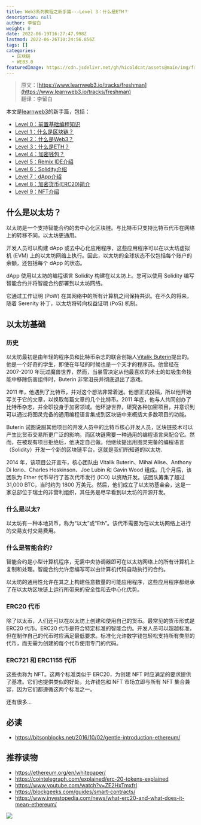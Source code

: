 ```yaml
---
title: Web3系列教程之新手篇---Level 3：什么是ETH？
description: null
author: 李留白
weight: 0
date: 2022-06-19T16:27:47.998Z
lastmod: 2022-06-26T10:24:56.856Z
tags: []
categories:
  - 区块链
  - WEB3.0
featuredImage: https://cdn.jsdelivr.net/gh/hicoldcat/assets@main/img/freshman.png
---
```


> 原文：[https://www.learnweb3.io/tracks/freshman](https://www.learnweb3.io/tracks/freshman)<br/>
> 翻译：李留白

本文是[learnweb3](https://www.learnweb3.io/)的新手篇，包括：
- [Level 0：前置基础编程知识](https://hicoldcat.com/posts/web3/freshman-track-0)
- [Level 1：什么是区块链？](https://hicoldcat.com/posts/web3/freshman-track-1)
- [Level 2：什么是Web3？](https://hicoldcat.com/posts/web3/freshman-track-2)
- [Level 3：什么是ETH？](https://hicoldcat.com/posts/web3/freshman-track-3)
- [Level 4：加密钱包？](https://hicoldcat.com/posts/web3/freshman-track-4)
- [Level 5：Remix IDE介绍](https://hicoldcat.com/posts/web3/freshman-track-5)
- [Level 6：Solidity介绍](https://hicoldcat.com/posts/web3/freshman-track-6)
- [Level 7：dApp介绍](https://hicoldcat.com/posts/web3/freshman-track-7)
- [Level 8：加密货币(ERC20)简介](https://hicoldcat.com/posts/web3/freshman-track-8)
- [Level 9：NFT介绍](https://hicoldcat.com/posts/web3/freshman-track-9)


## 什么是以太坊？

以太坊是一个支持智能合约的去中心化区块链。与比特币只支持比特币代币在网络上的转移不同，以太坊更通用。

开发人员可以构建 dApp 或去中心化应用程序，这些应用程序可以在以太坊虚拟机 (EVM) 上的以太坊网络上执行。因此，以太坊的全球状态不仅包括每个账户的余额，还包括每个 dApp 的状态。

dApp 使用以太坊的编程语言 Solidity 构建在以太坊上。您可以使用 Solidity 编写智能合约并将智能合约部署到以太坊网络。

它通过工作证明 (PoW) 在其网络中的所有计算机之间保持共识。在不久的将来，随着 Serenity 补丁，以太坊将转向权益证明 (PoS) 机制。

## 以太坊基础

### 历史

以太坊最初是由年轻的程序员和比特币杂志的联合创始人[Vitalik Buterin](https://en.wikipedia.org/wiki/Vitalik_Buterin)提出的。他是一个好奇的学生，即使在年轻的时候也是一个天才的程序员。他曾经在 2007-2010 年玩过魔兽世界，然而，当暴雪决定从他最喜欢的术士的虹吸生命技能中移除伤害组件时，Buterin 非常沮丧并彻底退出了游戏。

2011 年，他遇到了比特币，并对这个想法非常着迷。他想正式投稿，所以他开始写关于它的文章，以换取每篇文章的几个比特币。2011 年底，他与人共同创办了比特币杂志，并全职投身于加密领域。他环游世界，研究各种加密项目，并意识到可以通过将图灵完备的通用编程语言集成到区块链中来概括大多数项目的功能。

Buterin 试图说服其他项目的开发人员中的比特币核心开发人员，区块链技术可以产生比货币交易所更广泛的影响，而区块链需要一种通用的编程语言来配合它。然而，在被现有项目拒绝后，他决定自己做。他继续提出用图灵完备的编程语言（Solidity）开发一个新的区块链平台，这就是我们所知道的以太坊.

2014 年，该项目公开宣布，核心团队由 Vitalik Buterin、Mihai Alise、Anthony Di Iorio、Charles Hoskinson、Joe Lubin 和 Gavin Wood 组成。几个月后，该团队为 Ether 代币举行了首次代币发行 (ICO) 以资助开发。该团队筹集了超过 31,000 BTC，当时约为 1800 万美元。然后，他们成立了以太坊基金会，这是一家总部位于瑞士的非营利组织，其任务是尽早看到以太坊的开源开发。

### 什么是以太?

以太坊有一种本地货币，称为“以太”或“Eth”。该代币需要为在以太坊网络上进行的交易支付交易费用。

### 什么是智能合约?

智能合约是小型计算机程序，无需中央协调器即可在以太坊网络上的所有计算机上复制和处理。智能合约允许您编写可以由计算机代码自动执行的合约。

以太坊的通用性允许在其之上构建任意数量的可能应用程序，这些应用程序都继承了在以太坊区块链上运行所带来的安全性和去中心化优势。

### ERC20 代币

除了以太币，人们还可以在以太坊上创建和使用自己的货币。最常见的货币形式是 ERC20 代币。ERC20 代币是符合特定标准的智能合约。开发人员可以超越标准，但在制作自己的代币时应满足最低要求。标准化允许数字钱包轻松支持所有类型的代币，而无需为创建的每个代币使用专门的代码。

### ERC721 和 ERC1155 代币

这些也称为 NFT。这两个标准类似于 ERC20，为创建 NFT 时应满足的要求提供了基准。它们也提供类似的好处，允许钱包和 NFT 市场立即与所有 NFT 集合兼容，因为它们都遵循这两个标准之一。

还有很多...

## 必读

- https://bitsonblocks.net/2016/10/02/gentle-introduction-ethereum/

## 推荐读物

- https://ethereum.org/en/whitepaper/
- https://cointelegraph.com/explained/erc-20-tokens-explained
- https://www.youtube.com/watch?v=ZE2HxTmxfrI
- https://blockgeeks.com/guides/smart-contracts/
- https://www.investopedia.com/news/what-erc20-and-what-does-it-mean-ethereum/


![](https://cdn.jsdelivr.net/gh/hicoldcat/assets@main/img/my.png)